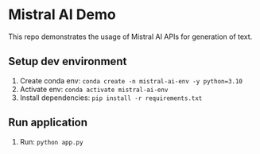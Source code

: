 # Mistral AI Demo

This repo demonstrates the usage of Mistral AI APIs for generation of text.

## Setup dev environment

1. Create conda env: `conda create -n mistral-ai-env -y python=3.10`
1. Activate env: `conda activate mistral-ai-env`
1. Install dependencies: `pip install -r requirements.txt`

## Run application

1. Run: `python app.py`
